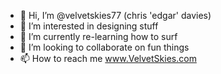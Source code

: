 - 👋 Hi, I’m @velvetskies77 (chris 'edgar' davies)
- 👀 I’m interested in designing stuff
- 🌱 I’m currently re-learning how to surf
- 💞️ I’m looking to collaborate on fun things
- 📫 How to reach me www.VelvetSkies.com

<!---
velvetskies77/velvetskies77 is a ✨ special ✨ repository because its `README.md` (this file) appears on your GitHub profile.
You can click the Preview link to take a look at your changes.
--->
